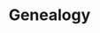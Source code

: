 ---
title: Genealogy
crosslinks:
- u_imguralbumbot
- translator
- AskReddit
- AskHistorians
- ArtHistory
- gramps
- youtubot
- history
- freemasonry
- GenealogyMemes
- mildlyinteresting
- translatorBOT
- frenchhelp
- bestOfReddit
- bestof
- science
- colorizationrequests
- canada
- youtubefactsbot
- shitleeaboossay
---